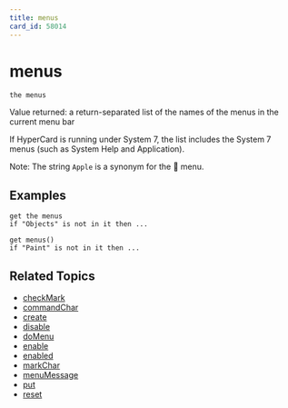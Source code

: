 ```yaml
---
title: menus
card_id: 58014
---
```


# menus

```
the menus
```

Value returned: a return-separated list of the names of the menus in the current menu bar

If HyperCard is running under System 7, the list includes the System 7 menus (such as System Help and Application).

Note: The string `Apple` is a synonym for the  menu. 

## Examples

```
get the menus
if "Objects" is not in it then ...

get menus()
if "Paint" is not in it then ...
```

## Related Topics

* [checkMark](/HyperTalkReference/properties/checkMark)
* [commandChar](/HyperTalkReference/properties/commandChar)
* [create](/HyperTalkReference/commands/create)
* [disable](/HyperTalkReference/commands/disable)
* [doMenu](/HyperTalkReference/commands/doMenu)
* [enable](/HyperTalkReference/commands/enable)
* [enabled](/HyperTalkReference/properties/enabled)
* [markChar](/HyperTalkReference/properties/markChar)
* [menuMessage](/HyperTalkReference/properties/menuMessage)
* [put](/HyperTalkReference/commands/put)
* [reset](/HyperTalkReference/commands/reset)
